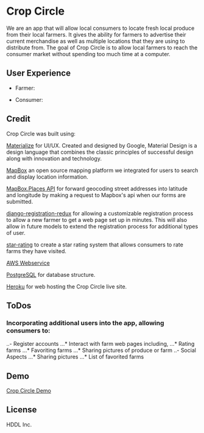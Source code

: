 # Crop Circle

We are an app that will allow local consumers to locate fresh local produce from their local farmers. It gives the ability for farmers to advertise their current merchandise as well as multiple locations that they are using to distribute from.  The goal of Crop Circle is to allow local farmers to reach the consumer market without spending too much time at a computer.

## User Experience
- Farmer: 

- Consumer:

## Credit

Crop Circle was built using:

[Materialize](https://materializecss.com/) for UI/UX. Created and designed by Google, Material Design is a design language that combines the classic principles of successful design along with innovation and technology.

[MapBox](https://www.mapbox.com/) an open source mapping platform we integrated for users to search and display location information.

[MapBox.Places API](https://docs.mapbox.com/api/search/#mapboxplaces) for forward geocoding street addresses into latitude and longitude by making a request to Mapbox's api when our forms are submitted.  

[django-registration-redux](https://django-registration-redux.readthedocs.io/en/latest/) for allowing a customizable registration process to allow a new farmer to get a web page set up in minutes.  This will also allow in future models to extend the registration process for additional types of user.  

[star-rating](https://django-star-ratings.readthedocs.io/en/latest/?badge=latest/) to create a star rating system that allows consumers to rate farms they have visited.

[AWS Webservice](https://docs.aws.amazon.com/s3/index.html)

[PostgreSQL](https://www.postgresql.org) for database structure.

[Heroku](https://www.heroku.com) for web hosting the Crop Circle live site.

## ToDos

### Incorporating additional users into the app, allowing consumers to: 
..- Register accounts 
...* Interact with farm web pages including,
...* Rating farms
...* Favoriting farms
...* Sharing pictures of produce or farm
..- Social Aspects
...* Sharing pictures
...* List of favorited farms

## Demo

[Crop Circle Demo](https://hddl-crop-circle.herokuapp.com/)

## License

HDDL Inc.
